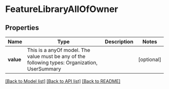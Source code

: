 # FeatureLibraryAllOfOwner



## Properties
Name | Type | Description | Notes
------------ | ------------- | ------------- | -------------
**value** | This is a anyOf model. The value must be any of the following types: Organization, UserSummary |  | [optional] 





[[Back to Model list]](../README.md#models) [[Back to API list]](../README.md#api-endpoints) [[Back to README]](../README.md)


